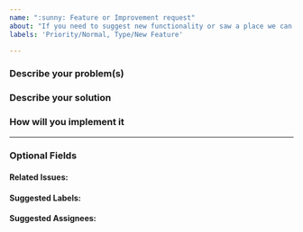 ```yaml
---
name: ":sunny: Feature or Improvement request"
about: "If you need to suggest new functionality or saw a place we can improve :+1:"
labels: 'Priority/Normal, Type/New Feature'

---
```


### Describe your problem(s)
<!-- Describe why you think this project needs this feature -->

### Describe your solution
<!-- Describe the feature/improvement -->

### How will you implement it
<!-- If you like to suggest an approach or a design -->

---
### Optional Fields
#### Related Issues:
<!-- Any related issues from this/other repositories-->

#### Suggested Labels:
<!--Only to be used by non-committers-->

#### Suggested Assignees:
<!--Only to be used by non-committers-->
